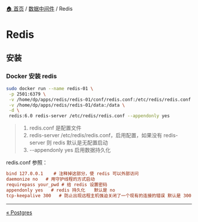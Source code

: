 [🏠 首页](../_index.md) / [数据中间件](_index.md) / Redis

# Redis

## 安装

### Docker 安装 redis

```bash
sudo docker run --name redis-01 \
 -p 2501:6379 \
 -v /home/dp/apps/redis/redis-01/conf/redis.conf:/etc/redis/redis.conf \
 -v /home/dp/apps/redis/redis-01/data:/data \
 -d \
 redis:6.0 redis-server /etc/redis/redis.conf --appendonly yes
```

> 1. redis.conf 是配置文件
> 2. redis-server /etc/redis/redis.conf，启用配置，如果没有 redis-server 则 redis 默认是无配置启动
> 3. --appendonly yes 启用数据持久化

redis.conf 参照：

```ini
bind 127.0.0.1    # 注释掉这部分，使 redis 可以外部访问
daemonize no   # 用守护线程的方式启动
requirepass your_pwd # 给 redis 设置密码
appendonly yes   # redis 持久化　　默认是 no
tcp-keepalive 300   # 防止出现远程主机强迫关闭了一个现有的连接的错误 默认是 300
```

---
[« Postgres](postgres.md)
